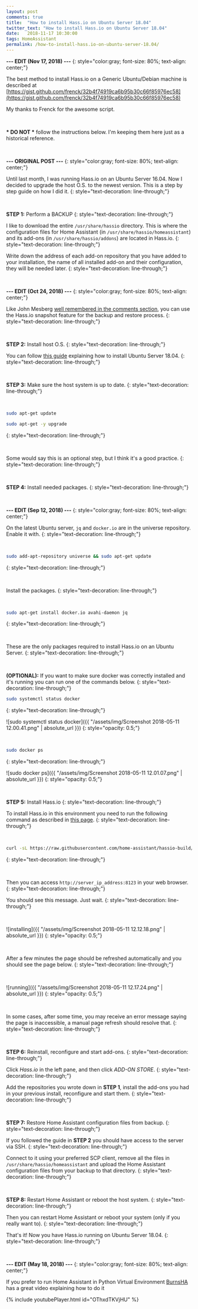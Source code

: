 ```yaml
---
layout: post
comments: true
title:  "How to install Hass.io on Ubuntu Server 18.04"
twitter_text: "How to install Hass.io on Ubuntu Server 18.04"
date:   2018-11-17 10:30:00
tags: HomeAssistant
permalink: /how-to-install-hass.io-on-ubuntu-server-18.04/
---
```

<!-- markdownlint-disable html -->
**--- EDIT \(Nov 17, 2018\) ---**
{: style="color:gray; font-size: 80%; text-align: center;"}

The best method to install Hass.io on a Generic Ubuntu/Debian machine is described at [https://gist.github.com/frenck/32b4f74919ca6b95b30c66f85976ec58](https://gist.github.com/frenck/32b4f74919ca6b95b30c66f85976ec58)

My thanks to Frenck for the awesome script.

<script src="https://gist.github.com/frenck/32b4f74919ca6b95b30c66f85976ec58.js"></script>

<br />

**\* DO NOT \*** follow the instructions below. I'm keeping them here just as a historical reference.

<br />

**--- ORIGINAL POST ---**
{: style="color:gray; font-size: 80%; text-align: center;"}

Until last month, I was running Hass.io on an Ubuntu Server 16.04. Now I decided to upgrade the host O.S. to the newest version. This is a step by step guide on how I did it.
{: style="text-decoration: line-through;"}

<br />

**STEP 1:** Perform a BACKUP
{: style="text-decoration: line-through;"}

I like to download the entire `/usr/share/hassio` directory. This is where the configuration files for Home Assistant \(in `/usr/share/hassio/homeassistant`\) and its add-ons \(in `/usr/share/hassio/addons`\) are located in Hass.io.
{: style="text-decoration: line-through;"}

Write down the address of each add-on repository that you have added to your installation, the name of all installed add-on and their configuration, they will be needed later.
{: style="text-decoration: line-through;"}

<br />

**--- EDIT \(Oct 24, 2018\) ---**
{: style="color:gray; font-size: 80%; text-align: center;"}

Like John Mesberg [well remembered in the comments section](https://bonani.tech/how-to-install-hass.io-on-ubuntu-server-18.04/#comment-4159094116), you can use the Hass.io snapshot feature for the backup and restore process.
{: style="text-decoration: line-through;"}

<br />

**STEP 2:** Install host O.S.
{: style="text-decoration: line-through;"}

You can follow [this guide](https://www.howtoforge.com/tutorial/ubuntu-lts-minimal-server/) explaining how to install Ubuntu Server 18.04.
{: style="text-decoration: line-through;"}

<br />

**STEP 3:** Make sure the host system is up to date.
{: style="text-decoration: line-through;"}

<br />

```bash
sudo apt-get update

sudo apt-get -y upgrade
```

{: style="text-decoration: line-through;"}

<br />

Some would say this is an optional step, but I think it's a good practice.
{: style="text-decoration: line-through;"}

<br />

**STEP 4:** Install needed packages.
{: style="text-decoration: line-through;"}

<br />

**--- EDIT \(Sep 12, 2018\) ---**
{: style="color:gray; font-size: 80%; text-align: center;"}

On the latest Ubuntu server, `jq` and `docker.io` are in the universe repository. Enable it with.
{: style="text-decoration: line-through;"}

<br />

```bash
sudo add-apt-repository universe && sudo apt-get update
```

{: style="text-decoration: line-through;"}

<br />

Install the packages.
{: style="text-decoration: line-through;"}

<br />

```bash
sudo apt-get install docker.io avahi-daemon jq
```

{: style="text-decoration: line-through;"}

<br />

These are the only packages required to install Hass.io on an Ubuntu Server.
{: style="text-decoration: line-through;"}

<br />

**\(OPTIONAL\):** If you want to make sure docker was correctly installed and it's running you can run one of the commands below.
{: style="text-decoration: line-through;"}

```bash
sudo systemctl status docker
```

{: style="text-decoration: line-through;"}

![sudo systemctl status docker]({{ "/assets/img/Screenshot 2018-05-11 12.00.41.png" | absolute_url }})
{: style="opacity: 0.5;"}

<br />

```bash
sudo docker ps
```

{: style="text-decoration: line-through;"}

![sudo docker ps]({{ "/assets/img/Screenshot 2018-05-11 12.01.07.png" | absolute_url }})
{: style="opacity: 0.5;"}

<br />

**STEP 5:** Install Hass.io
{: style="text-decoration: line-through;"}

To install Hass.io in this environment you need to run the following command as described in [this page](https://www.home-assistant.io/hassio/installation/#alternative-install-on-generic-linux-server).
{: style="text-decoration: line-through;"}

<br />

```bash
curl -sL https://raw.githubusercontent.com/home-assistant/hassio-build/master/install/hassio_install | sudo bash -s
```

{: style="text-decoration: line-through;"}

<br />

Then you can access `http://server_ip_address:8123` in your web browser.
{: style="text-decoration: line-through;"}

You should see this message. Just wait.
{: style="text-decoration: line-through;"}

<br />

![installing]({{ "/assets/img/Screenshot 2018-05-11 12.12.18.png" | absolute_url }})
{: style="opacity: 0.5;"}

<br />

After a few minutes the page should be refreshed automatically and you should see the page below.
{: style="text-decoration: line-through;"}

<br />

![running]({{ "/assets/img/Screenshot 2018-05-11 12.17.24.png" | absolute_url }})
{: style="opacity: 0.5;"}

<br />

In some cases, after some time, you may receive an error message saying the page is inaccessible, a manual page refresh should resolve that.
{: style="text-decoration: line-through;"}

<br />

**STEP 6:** Reinstall, reconfigure and start add-ons.
{: style="text-decoration: line-through;"}

Click *Hass.io* in the left pane, and then click *ADD-ON STORE*.
{: style="text-decoration: line-through;"}

Add the repositories you wrote down in **STEP 1**, install the add-ons you had in your previous install, reconfigure and start them.
{: style="text-decoration: line-through;"}

<br />

**STEP 7:** Restore Home Assistant configuration files from backup.
{: style="text-decoration: line-through;"}

If you followed the guide in **STEP 2** you should have access to the server via SSH.
{: style="text-decoration: line-through;"}

Connect to it using your preferred SCP client, remove all the files in `/usr/share/hassio/homeassistant` and upload the Home Assistant configuration files from your backup to that directory.
{: style="text-decoration: line-through;"}

<br />

**STEP 8:** Restart Home Assistant or reboot the host system.
{: style="text-decoration: line-through;"}

Then you can restart Home Assistant or reboot your system \(only if you really want to\).
{: style="text-decoration: line-through;"}

That's it! Now you have Hass.io running on Ubuntu Server 18.04.
{: style="text-decoration: line-through;"}

<br />

**--- EDIT \(May 18, 2018\) ---**
{: style="color:gray; font-size: 80%; text-align: center;"}

If you prefer to run Home Assistant in Python Virtual Environment [BurnsHA](https://www.youtube.com/channel/UCSKQutOXuNLvFetrKuwudpg) has a great video explaining how to do it

{% include youtubePlayer.html id="OThxdTKVjHU" %}
